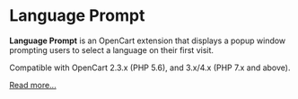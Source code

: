 # Language Prompt

**Language Prompt** is an OpenCart extension that displays a popup window prompting users to select a language on their first visit.

Compatible with OpenCart 2.3.x (PHP 5.6), and 3.x/4.x (PHP 7.x and above).

[Read more...](./module)
